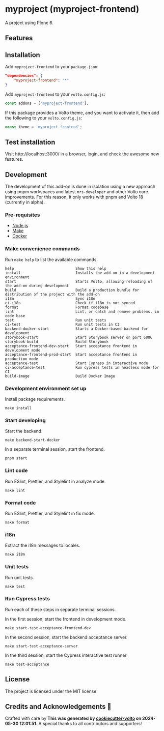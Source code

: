 # myproject (myproject-frontend)

A project using Plone 6.

## Features

<!-- List your awesome features here -->

## Installation


Add `myproject-frontend` to your `package.json`:

```json
"dependencies": {
    "myproject-frontend": "*"
}
```

Add `myproject-frontend` to your `volto.config.js`:

```javascript
const addons = ['myproject-frontend'];
```

If this package provides a Volto theme, and you want to activate it, then add the following to your `volto.config.js`:

```javascript
const theme = 'myproject-frontend';
```

## Test installation

Visit http://localhost:3000/ in a browser, login, and check the awesome new features.


## Development

The development of this add-on is done in isolation using a new approach using pnpm workspaces and latest `mrs-developer` and other Volto core improvements.
For this reason, it only works with pnpm and Volto 18 (currently in alpha).


### Pre-requisites

-   [Node.js](https://6.docs.plone.org/install/create-project.html#node-js)
-   [Make](https://6.docs.plone.org/install/create-project.html#make)
-   [Docker](https://6.docs.plone.org/install/create-project.html#docker)


### Make convenience commands

Run `make help` to list the available commands.

```text
help                            Show this help
install                         Installs the add-on in a development environment
start                           Starts Volto, allowing reloading of the add-on during development
build                           Build a production bundle for distribution of the project with the add-on
i18n                            Sync i18n
ci-i18n                         Check if i18n is not synced
format                          Format codebase
lint                            Lint, or catch and remove problems, in code base
test                            Run unit tests
ci-test                         Run unit tests in CI
backend-docker-start            Starts a Docker-based backend for development
storybook-start                 Start Storybook server on port 6006
storybook-build                 Build Storybook
acceptance-frontend-dev-start   Start acceptance frontend in development mode
acceptance-frontend-prod-start  Start acceptance frontend in production mode
acceptance-test                 Start Cypress in interactive mode
ci-acceptance-test              Run cypress tests in headless mode for CI
build-image                     Build Docker Image
```

### Development environment set up

Install package requirements.

```shell
make install
```

### Start developing

Start the backend.

```shell
make backend-start-docker
```

In a separate terminal session, start the frontend.

```shell
pnpm start
```

### Lint code

Run ESlint, Prettier, and Stylelint in analyze mode.

```shell
make lint
```

### Format code

Run ESlint, Prettier, and Stylelint in fix mode.

```shell
make format
```

### i18n

Extract the i18n messages to locales.

```shell
make i18n
```

### Unit tests

Run unit tests.

```shell
make test
```

### Run Cypress tests

Run each of these steps in separate terminal sessions.

In the first session, start the frontend in development mode.

```shell
make start-test-acceptance-frontend-dev
```

In the second session, start the backend acceptance server.

```shell
make start-test-acceptance-server
```

In the third session, start the Cypress interactive test runner.

```shell
make test-acceptance
```

## License

The project is licensed under the MIT license.

## Credits and Acknowledgements 🙏

Crafted with care by **This was generated by [cookiecutter-volto](https://github.com/plone/cookiecutter-volto/frontend_addon) on 2024-05-30 12:01:51**. A special thanks to all contributors and supporters!
